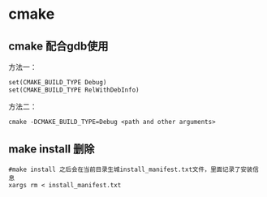 # cmake

<!--more-->
## cmake 配合gdb使用
方法一：
```makefile
set(CMAKE_BUILD_TYPE Debug)
set(CMAKE_BUILD_TYPE RelWithDebInfo)
```
方法二：
```makefile
cmake -DCMAKE_BUILD_TYPE=Debug <path and other arguments>
```

## make install 删除
```shell
#make install 之后会在当前目录生城install_manifest.txt文件，里面记录了安装信息
xargs rm < install_manifest.txt
```



